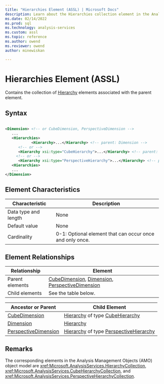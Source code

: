 ```yaml
---
title: "Hierarchies Element (ASSL) | Microsoft Docs"
description: Learn about the Hierarchies collection element in the Analysis Services Scripting Language (ASSL) schema.
ms.date: 02/14/2022
ms.prod: sql
ms.technology: analysis-services
ms.custom: assl
ms.topic: reference
ms.author: owend
ms.reviewer: owend
author: minewiskan

---
```

# Hierarchies Element (ASSL)

  Contains the collection of [Hierarchy](../objects/hierarchy-element-assl.md) elements associated with the parent element.  
  
## Syntax  
  
```xml  
  
<Dimension> <!-- or CubeDimension, PerspectiveDimension -->  
   ...  
   <Hierarchies>  
            <Hierarchy>...</Hierarchy> <!-- parent: Dimension -->  
      <!-- or -->  
      <Hierarchy xsi:type="CubeHierarchy">...</Hierarchy> <!-- parent: CubeDimension -->  
     <!-- or -->  
      <Hierarchy xsi:type="PerspectiveHierarchy">...</Hierarchy> <!-- parent: PerspectiveDimension -->  
   <Hierarchies>  
   ...  
</Dimension>  
```  
  
## Element Characteristics  
  
|Characteristic|Description|  
|--------------------|-----------------|  
|Data type and length|None|  
|Default value|None|  
|Cardinality|0-1: Optional element that can occur once and only once.|  
  
## Element Relationships  
  
|Relationship|Element|  
|------------------|-------------|  
|Parent elements|[CubeDimension](../data-type/cubedimension-data-type-assl.md), [Dimension](../objects/dimension-element-assl.md), [PerspectiveDimension](../data-type/perspectivedimension-data-type-assl.md)|  
|Child elements|See the table below.|  
  
|Ancestor or Parent|Child Element|  
|------------------------|-------------------|  
|[CubeDimension](../data-type/cubedimension-data-type-assl.md)|[Hierarchy](../objects/hierarchy-element-assl.md) of type [CubeHierarchy](../data-type/cubehierarchy-data-type-assl.md)|  
|[Dimension](../objects/dimension-element-assl.md)|[Hierarchy](../objects/hierarchy-element-assl.md)|  
|[PerspectiveDimension](../data-type/perspectivedimension-data-type-assl.md)|[Hierarchy](../objects/hierarchy-element-assl.md) of type [PerspectiveHierarchy](../data-type/perspectivehierarchy-data-type-assl.md)|  
  
## Remarks  
 The corresponding elements in the Analysis Management Objects (AMO) object model are <xref:Microsoft.AnalysisServices.HierarchyCollection>, <xref:Microsoft.AnalysisServices.CubeHierarchyCollection>, and <xref:Microsoft.AnalysisServices.PerspectiveHierarchyCollection>.  
